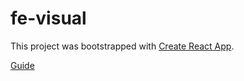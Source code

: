# fe-visual

This project was bootstrapped with [Create React App](https://github.com/facebookincubator/create-react-app).

[Guide](https://github.com/facebookincubator/create-react-app/blob/master/packages/react-scripts/template/README.md)
